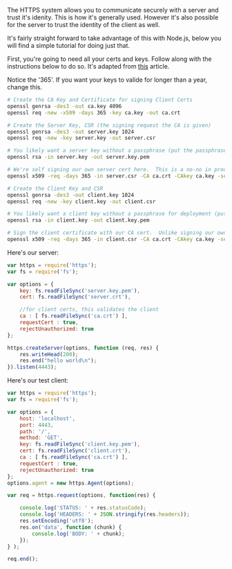 The HTTPS system allows you to communicate securely with a server and trust it's idenity. This is how it's generally used. However it's also possible for the server to trust the identity of the client as well. 

It's fairly straight forward to take advantage of this with Node.js, below you will find a simple tutorial for doing just that.


First, you're going to need all your certs and keys. Follow along with the instructions below to do so. It's adapted from [this](http://blog.nategood.com/client-side-certificate-authentication-in-ngi) article. 

Notice the '365'. If you want your keys to valide for longer than a year, change this. 

```bash
# Create the CA Key and Certificate for signing Client Certs
openssl genrsa -des3 -out ca.key 4096
openssl req -new -x509 -days 365 -key ca.key -out ca.crt

# Create the Server Key, CSR (the signing request the CA is given)
openssl genrsa -des3 -out server.key 1024
openssl req -new -key server.key -out server.csr

# You likely want a server key without a passphrase (put the passphrase protected one in your private git repo)
openssl rsa -in server.key -out server.key.pem 

# We're self signing our own server cert here.  This is a no-no in production.
openssl x509 -req -days 365 -in server.csr -CA ca.crt -CAkey ca.key -set_serial 01 -out server.crt

# Create the Client Key and CSR
openssl genrsa -des3 -out client.key 1024
openssl req -new -key client.key -out client.csr

# You likely want a client key without a passphrase for deployment (put the passphrase protected one in your private git repo)
openssl rsa -in client.key -out client.key.pem 

# Sign the client certificate with our CA cert.  Unlike signing our own server cert, this is what we want to do.
openssl x509 -req -days 365 -in client.csr -CA ca.crt -CAkey ca.key -set_serial 01 -out client.crt
```

Here's our server:

```javascript
var https = require('https');
var fs = require('fs');

var options = {
    key: fs.readFileSync('server.key.pem'),
    cert: fs.readFileSync('server.crt'),

    //for client certs, this validates the client                                                                                                                                                           
    ca : [ fs.readFileSync('ca.crt') ],
    requestCert : true,
    rejectUnauthorized: true
};

https.createServer(options, function (req, res) {
    res.writeHead(200);
    res.end("hello world\n");
}).listen(4443);
```

Here's our test client:

```javascript
var https = require('https');
var fs = require('fs');

var options = {
    host: 'localhost',
    port: 4443,
    path: '/',
    method: 'GET',
    key: fs.readFileSync('client.key.pem'),
    cert: fs.readFileSync('client.crt'),
    ca : [ fs.readFileSync('ca.crt') ],
    requestCert : true,
    rejectUnauthorized: true
};
options.agent = new https.Agent(options);

var req = https.request(options, function(res) {

    console.log('STATUS: ' + res.statusCode);
    console.log('HEADERS: ' + JSON.stringify(res.headers));
    res.setEncoding('utf8');
    res.on('data', function (chunk) {
        console.log('BODY: ' + chunk);
    });
} );

req.end();
```


